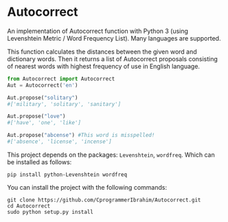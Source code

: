 # Autocorrect
An implementation of Autocorrect function with Python 3 (using Levenshtein Metric / Word Frequency List). Many languages are supported. 

This function calculates the distances between the given word and dictionary words. Then it returns a list of Autocorrect proposals consisting of nearest words with highest frequency of use in English language.

```python
from Autocorrect import Autocorrect
Aut = Autocorrect('en')

Aut.propose("solitary")
#['military', 'solitary', 'sanitary']

Aut.propose("love")
#['have', 'one', 'like']

Aut.propose("abcense") #This word is misspelled! 
#['absence', 'license', 'incense']
```
This project depends on the packages: `Levenshtein`, `wordfreq`. Which can be installed as follows:

```
pip install python-Levenshtein wordfreq
```

You can install the project with the following commands:

```
git clone https://github.com/CprogrammerIbrahim/Autocorrect.git
cd Autocorrect
sudo python setup.py install 
```
